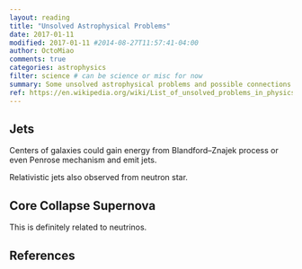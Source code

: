 ```yaml
---
layout: reading
title: "Unsolved Astrophysical Problems"
date: 2017-01-11
modified: 2017-01-11 #2014-08-27T11:57:41-04:00
author: OctoMiao
comments: true
categories: astrophysics
filter: science # can be science or misc for now
summary: Some unsolved astrophysical problems and possible connections to neutrinos.
ref: https://en.wikipedia.org/wiki/List_of_unsolved_problems_in_physics
---
```



## Jets

Centers of galaxies could gain energy from Blandford–Znajek process or even Penrose mechanism and emit jets.

Relativistic jets also observed from neutron star.

## Core Collapse Supernova

This is definitely related to neutrinos.






## References

